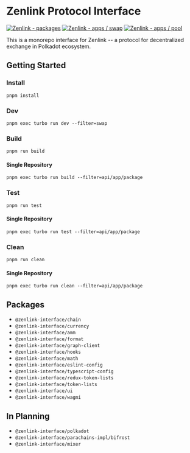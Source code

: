 # Zenlink Protocol Interface

[![Zenlink - packages](https://github.com/zenlinkpro/zenlink-interface/actions/workflows/packages.yml/badge.svg)](https://github.com/zenlinkpro/zenlink-interface/actions/workflows/packages.yml)
[![Zenlink - apps / swap](https://github.com/zenlinkpro/zenlink-interface/actions/workflows/apps-swap.yml/badge.svg)](https://github.com/zenlinkpro/zenlink-interface/actions/workflows/apps-swap.yml)
[![Zenlink - apps / pool](https://github.com/zenlinkpro/zenlink-interface/actions/workflows/apps-pool.yml/badge.svg)](https://github.com/zenlinkpro/zenlink-interface/actions/workflows/apps-pool.yml)

This is a monorepo interface for Zenlink -- a protocol for decentralized exchange in Polkadot ecosystem.

## Getting Started

### Install

`pnpm install`

### Dev

`pnpm exec turbo run dev --filter=swap`

### Build

`pnpm run build`

#### Single Repository

`pnpm exec turbo run build --filter=api/app/package`

### Test

`pnpm run test`

#### Single Repository

`pnpm exec turbo run test --filter=api/app/package`

### Clean

`pnpm run clean`

#### Single Repository

`pnpm exec turbo run clean --filter=api/app/package`

## Packages

- `@zenlink-interface/chain`
- `@zenlink-interface/currency`
- `@zenlink-interface/amm`
- `@zenlink-interface/format`
- `@zenlink-interface/graph-client`
- `@zenlink-interface/hooks`
- `@zenlink-interface/math`
- `@zenlink-interface/eslint-config`
- `@zenlink-interface/typescript-config`
- `@zenlink-interface/redux-token-lists`
- `@zenlink-interface/token-lists`
- `@zenlink-interface/ui`
- `@zenlink-interface/wagmi`

## In Planning

- `@zenlink-interface/polkadot`
- `@zenlink-interface/parachains-impl/bifrost`
- `@zenlink-interface/mixer`

